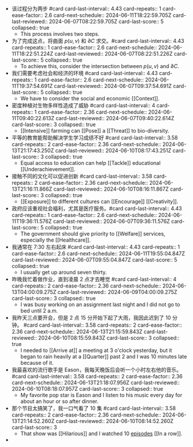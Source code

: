 - 该过程分为两步 #card
  card-last-interval:: 4.43
  card-repeats:: 1
  card-ease-factor:: 2.6
  card-next-schedule:: 2024-06-11T18:22:59.705Z
  card-last-reviewed:: 2024-06-07T08:22:59.705Z
  card-last-score:: 5
  collapsed:: true
	- This process involves two steps.
- 为了完成这点，将曲面 $p(u,v)$ 和 $\partial C$ 求交。#card
  card-last-interval:: 4.43
  card-repeats:: 1
  card-ease-factor:: 2.6
  card-next-schedule:: 2024-06-11T18:22:51.224Z
  card-last-reviewed:: 2024-06-07T08:22:51.226Z
  card-last-score:: 5
  collapsed:: true
	- To achieve this, consider the intersection between $p(u,v)$ and $\partial C$.
- 我们需要考虑社会和经济的环境 #card
  card-last-interval:: 4.43
  card-repeats:: 1
  card-ease-factor:: 2.6
  card-next-schedule:: 2024-06-11T19:37:54.691Z
  card-last-reviewed:: 2024-06-07T09:37:54.691Z
  card-last-score:: 5
  collapsed:: true
	- We have to consider the social and economic [[Context]].
- 密度种植对生物多样性造成了威胁 #card
  card-last-interval:: 4
  card-repeats:: 1
  card-ease-factor:: 2.36
  card-next-schedule:: 2024-06-11T09:40:22.613Z
  card-last-reviewed:: 2024-06-07T09:40:22.614Z
  card-last-score:: 3
  collapsed:: true
	- [[Intensive]] farming can [[Pose]] a [[Threat]] to bio-diversity.
- 平等的教育能帮助解决学生学习成绩不好 #card
  card-last-interval:: 3.58
  card-repeats:: 2
  card-ease-factor:: 2.36
  card-next-schedule:: 2024-06-13T21:17:43.250Z
  card-last-reviewed:: 2024-06-10T08:17:43.251Z
  card-last-score:: 3
  collapsed:: true
	- Equal access to education can help [[Tackle]] educational [[Underachievement]].
- 接触不同的文化可以促进创新 #card
  card-last-interval:: 3.58
  card-repeats:: 2
  card-ease-factor:: 2.36
  card-next-schedule:: 2024-06-13T21:16:11.866Z
  card-last-reviewed:: 2024-06-10T08:16:11.867Z
  card-last-score:: 3
  collapsed:: true
	- [[Exposure]] to different cultures can [[Encourage]] [[Creativity]].
- 政府应该重视社会福利，尤其是医疗服务。#card
  card-last-interval:: 4.43
  card-repeats:: 1
  card-ease-factor:: 2.6
  card-next-schedule:: 2024-06-11T19:36:11.576Z
  card-last-reviewed:: 2024-06-07T09:36:11.576Z
  card-last-score:: 5
  collapsed:: true
	- The government should give priority to [[Welfare]] services, especially the [[Healthcare]].
- 我通常在 7:30 左右起床 #card
  card-last-interval:: 4.43
  card-repeats:: 1
  card-ease-factor:: 2.6
  card-next-schedule:: 2024-06-11T19:55:04.847Z
  card-last-reviewed:: 2024-06-07T09:55:04.847Z
  card-last-score:: 5
  collapsed:: true
	- I usually get up around seven thirty.
- 昨晚我忙着做作业，直到凌晨 2 点才去睡觉 #card
  card-last-interval:: 4
  card-repeats:: 2
  card-ease-factor:: 2.36
  card-next-schedule:: 2024-06-13T04:00:09.275Z
  card-last-reviewed:: 2024-06-09T04:00:09.275Z
  card-last-score:: 3
  collapsed:: true
	- I was busy working on an assignment last night and I did not go to bed until 2 a.m.
- 我昨天三点要开会，但是 2 点 15 分开始下起了大雨，我因此迟到了 10 分钟。 #card
  card-last-interval:: 3.58
  card-repeats:: 2
  card-ease-factor:: 2.36
  card-next-schedule:: 2024-06-13T21:15:59.843Z
  card-last-reviewed:: 2024-06-10T08:15:59.843Z
  card-last-score:: 3
  collapsed:: true
	- I needed to [[Arrive at]] a meeting at 3 o'clock yesterday, but it began to rain heavily at a [[Quarter]] past 2 and I was 10 minutes late because of it.
- 我最喜欢的流行歌手是 Eason，我每天晚饭后会听一个小时左右他的音乐。 #card
  card-last-interval:: 3.58
  card-repeats:: 2
  card-ease-factor:: 2.36
  card-next-schedule:: 2024-06-13T21:18:07.956Z
  card-last-reviewed:: 2024-06-10T08:18:07.957Z
  card-last-score:: 3
  collapsed:: true
	- My favorite pop star is Eason and I listen to his music every day for about an hour or so after dinner.
- 那个节目太搞笑了，我一口气看了 10 集 #card
  card-last-interval:: 3.58
  card-repeats:: 2
  card-ease-factor:: 2.36
  card-next-schedule:: 2024-06-13T21:14:52.260Z
  card-last-reviewed:: 2024-06-10T08:14:52.260Z
  card-last-score:: 3
	- That show was [[Hilarious]] and I watched 10 [episodes]([[Episode]]) [[In a row]].
-
